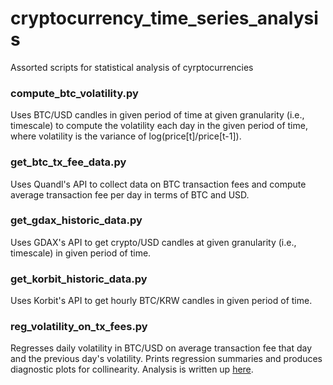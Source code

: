 # cryptocurrency_time_series_analysis

Assorted scripts for statistical analysis of cyrptocurrencies 

### compute_btc_volatility.py

Uses BTC/USD candles in given period of time at given granularity (i.e.,
timescale) to compute the volatility each day in the given period of time,
where volatility is the variance of log(price[t]/price[t-1]).

### get_btc_tx_fee_data.py

Uses Quandl's API to collect data on BTC transaction fees and compute average
transaction fee per day in terms of BTC and USD.

### get_gdax_historic_data.py

Uses GDAX's API to get crypto/USD candles at given granularity (i.e.,
timescale) in given period of time.

### get_korbit_historic_data.py

Uses Korbit's API to get hourly BTC/KRW candles in given period of time.

### reg_volatility_on_tx_fees.py

Regresses daily volatility in BTC/USD on average transaction fee that day and
the previous day's volatility. Prints regression summaries and produces
diagnostic plots for collinearity. Analysis is written up
[here](https://nato.li/blog/do-higher-bitcoin-transaction-fees-lead-to-higher-volatility).
